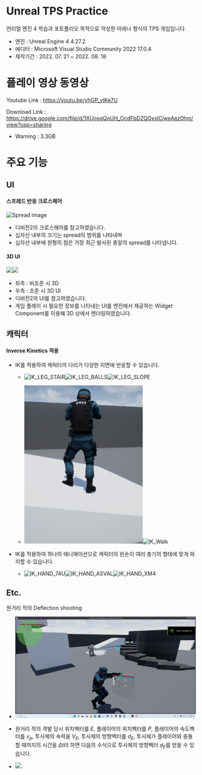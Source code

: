 # Unreal TPS Practice

언리얼 엔진 4 학습과 포토폴리오 목적으로 작성한 아레나 형식의 TPS 게임입니다.

- 엔진 : Unreal Engine 4 4.27.2
- 에디터 : Microsoft Visual Studio Community 2022 17.0.4
- 제작기간 : 2022. 07. 21 ~ 2022. 08. 18

# 플레이 영상 동영상

Youtube Link  :  https://youtu.be/yhGP_yIKe7U

Download Link : https://drive.google.com/file/d/1XUosqQoUH_OcdFbDZQOxslCjweAez0hm/view?usp=sharing
- Warning : 3.3GB
# 주요 기능

## UI

#### 스프레드 반응 크로스헤어

![Spread image](Documents/Imgs/spread.png)

- 디비전2의 크로스헤어를 참고하였습니다.
- 십자선 내부의 크기는 spread의 범위를 나타내며
- 십자선 내부에 원형의 점은 가장 최근 발사된 총알의 spread를 나타냅니다.

#### 3D UI

![](Documents/Imgs/3DUI_NORMAL.png)![](Documents/Imgs/3DUI_AIM.png)

- 좌측 : 비조준 시 3D
- 우측 : 조준 시 3D UI
- 디비전2의 UI를 참고하였습니다.
- 게임 플레이 시 필요한 정보를 나타내는 UI를 엔진에서 제공하는 Widget Component를 이용해 3D 상에서 렌더링하였습니다.

## 캐릭터

#### Inverse Kinetics 적용

- IK를 적용하여 캐릭터의 다리가 다양한 지면에 반응할 수 있습니다.

  - ![IK_LEG_STAIR](Documents/Imgs/IK_LEG_STAIR.png)![IK_LEG_BALLS](Documents/Imgs/IK_LEG_BALLS.png)![IK_LEG_SLOPE](Documents/Imgs/IK_LEG_SLOPE.png)

  - <img src="Documents/Imgs/IK_Stand2.gif" alt="IK_Stand2" style="zoom:75%;" /><img src="Documents/Imgs/IK_Walk.gif" alt="IK_Walk" width="30%" />

- IK를 적용하여 하나의 애니메이션으로 캐릭터의 왼손이 여러 총기의 형태에 맞게 파지할 수 있습니다.

  - ![IK_HAND_74U](Documents/Imgs/IK_HAND_74U.png)![IK_HAND_ASVAL](Documents/Imgs/IK_HAND_ASVAL.png)![IK_HAND_XM4](Documents/Imgs/IK_HAND_XM4.png)




## Etc.

원거리 적의 Deflection shooting

- ![AI_DeflectionShoot](Documents/Imgs/AI_DeflectionShoot.gif)

- 원거리 적의 격발 당시 위치벡터를 $E$, 플레이어의 위치벡터를 $P$, 플레이어의 속도벡터를 $v_p$, 투사체의 속력을 $V_E$, 투사체의 방향벡터를 $d_E$, 투사체가 플레이어와 충돌할 때까지의 시간을 $\Delta t$라 하면 다음의 수식으로 투사체의 방향벡터 $d_E$를 얻을 수 있습니다.
- ![](Documents/Imgs/DeflectionFormular.png)
